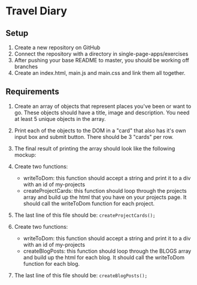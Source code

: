 # Travel Diary

## Setup
1. Create a new repository on GitHub
1. Connect the repository with a directory in single-page-apps/exercises
1. After pushing your base README to master, you should be working off branches
1. Create an index.html, main.js and main.css and link them all together.

## Requirements

1. Create an array of objects that represent places you've been or want to go. These objects should have a title, image and description. You need at least 5 unique objects in the array.
1. Print each of the objects to the DOM in a "card" that also has it's own input box and submit button. There should be 3 "cards" per row.
1. The final result of printing the array should look like the following mockup:



5. Create two functions:
	* writeToDom:  this function should accept a string and print it to a div with an id of my-projects
	* createProjectCards: this function should loop through the projects array and build up the html that you have on your projects page.  It should call the writeToDom function for each project.
6.  The last line of this file should be: ```createProjectCards();```

5. Create two functions:
	* writeToDom:  this function should accept a string and print it to a div with an id of my-projects
	* createBlogPosts: this function should loop through the BLOGS array and build up the html for each blog.  It should call the writeToDom function for each blog.
6.  The last line of this file should be: ```createBlogPosts();```
